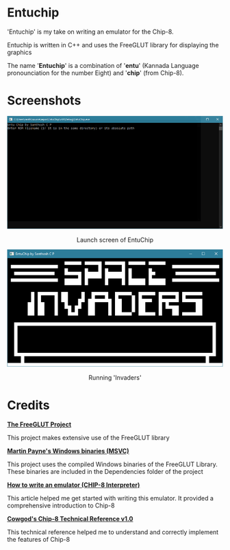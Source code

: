 # Entuchip
<div>
<p>'Entuchip' is my take on writing an emulator for the Chip-8. </p>

<p>Entuchip is written in C++ and uses the FreeGLUT library for displaying the graphics</p>

<p>The name '<b>Entuchip</b>' is a combination of '<b>entu</b>' (Kannada Language pronounciation for the number Eight) and '<b>chip</b>' (from Chip-8).</p>
</div>

# Screenshots

<p align="center">
  <img src="Documentation/Screenshots/entuchip1.PNG">
</p>
<p align="center">Launch screen of EntuChip</p>

<p align="center">
  <img src="Documentation/Screenshots/entuchip2.PNG">
</p>
<p align="center">Running 'Invaders'</p>

# Credits

<div>
  <p><b><a href="http://freeglut.sourceforge.net/">The FreeGLUT Project</a></b></p>
  <p>This project makes extensive use of the FreeGLUT library</p>
</div>
<div>
  <p><b><a href="https://www.transmissionzero.co.uk/software/freeglut-devel/">Martin Payne's Windows binaries (MSVC)</a></b></p>
  <p>This project uses the compiled Windows binaries of the FreeGLUT Library. These binaries are included in the Dependencies folder of the project</p>
</div>
<div>
<p><b><a href="http://www.multigesture.net/articles/how-to-write-an-emulator-chip-8-interpreter/">How to write an emulator (CHIP-8 Interpreter)</a></b></p>
<p>This article helped me get started with writing this emulator. It provided a comprehensive introduction to Chip-8</p>
</div>
<div>
  <p><b><a href="http://devernay.free.fr/hacks/chip8/C8TECH10.HTM">Cowgod's Chip-8 Technical Reference v1.0</a></b></p>
  <p>This technical reference helped me to understand and correctly implement the features of Chip-8</p>
</div>
